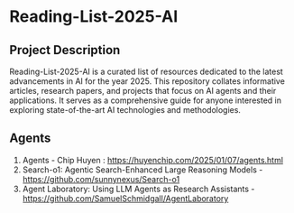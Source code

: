 # Reading-List-2025-AI
## Project Description
Reading-List-2025-AI is a curated list of resources dedicated to the latest advancements in AI for the year 2025. This repository collates informative articles, research papers, and projects that focus on AI agents and their applications. It serves as a comprehensive guide for anyone interested in exploring state-of-the-art AI technologies and methodologies.

## Agents
1. Agents - Chip Huyen : https://huyenchip.com/2025/01/07/agents.html
2. Search-o1: Agentic Search-Enhanced Large Reasoning Models - https://github.com/sunnynexus/Search-o1
3. Agent Laboratory: Using LLM Agents as Research Assistants - https://github.com/SamuelSchmidgall/AgentLaboratory
